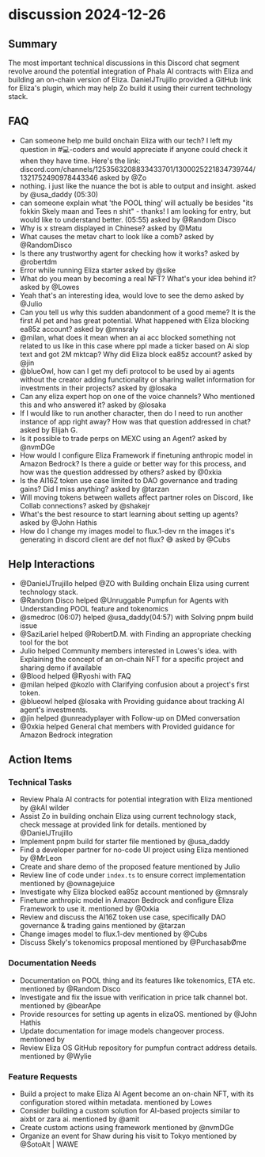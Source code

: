 # discussion 2024-12-26

## Summary
The most important technical discussions in this Discord chat segment revolve around the potential integration of Phala AI contracts with Eliza and building an on-chain version of Eliza. DanielJTrujillo provided a GitHub link for Eliza's plugin, which may help Zo build it using their current technology stack.

## FAQ
- Can someone help me build onchain Eliza with our tech? I left my question in #💻-coders and would appreciate if anyone could check it when they have time. Here's the link: discord.com/channels/1253563208833433701/1300025221834739744/1321752490978443346 asked by @Zo
- nothing. i just like the nuance the bot is able to output and insight. asked by @usa_daddy (05:30)
- can someone explain what 'the POOL thing' will actually be besides "its fokkin Skely maan and Tees n shit" - thanks! I am looking for entry, but would like to understand better. (05:55) asked by @Random Disco
- Why is x stream displayed in Chinese? asked by @Matu
- What causes the metav chart to look like a comb? asked by @RandomDisco
- Is there any trustworthy agent for checking how it works? asked by @robertdm
- Error while running Eliza starter asked by @sike
- What do you mean by becoming a real NFT? What's your idea behind it? asked by @Lowes
- Yeah that's an interesting idea, would love to see the demo asked by @Julio
- Can you tell us why this sudden abandonment of a good meme? It is the first AI pet and has great potential. What happened with Eliza blocking ea85z account? asked by @mnsraly
- @milan, what does it mean when an ai acc blocked something not related to us like in this case where ppl made a ticker based on Ai slop text and got 2M mktcap? Why did Eliza block ea85z account? asked by @jin
- @blueOwl, how can I get my defi protocol to be used by ai agents without the creator adding functionality or sharing wallet information for investments in their projects? asked by @losaka
- Can any eliza expert hop on one of the voice channels? Who mentioned this and who answered it? asked by @losaka
- If I would like to run another character, then do I need to run another instance of app right away? How was that question addressed in chat? asked by Elijah G.
- Is it possible to trade perps on MEXC using an Agent? asked by @nvmDGe
- How would I configure Eliza Framework if finetuning anthropic model in Amazon Bedrock? Is there a guide or better way for this process, and how was the question addressed by others? asked by @0xkia
- Is the AI16Z token use case limited to DAO governance and trading gains? Did I miss anything? asked by @tarzan
- Will moving tokens between wallets affect partner roles on Discord, like Collab connections? asked by @shakejr
- What's the best resource to start learning about setting up agents? asked by @John Hathis
- How do I change my images model to flux.1-dev rn the images it's generating in discord client are def not flux? 😅 asked by @Cubs

## Help Interactions
- @DanielJTrujillo helped @ZO with Building onchain Eliza using current technology stack.
- @Random Disco helped @Unruggable Pumpfun for Agents with Understanding POOL feature and tokenomics
- @smedroc (06:07) helped @usa_daddy(04:57) with Solving pnpm build issue
- @SaziLariel helped @RobertD.M. with Finding an appropriate checking tool for the bot
- Julio helped Community members interested in Lowes's idea. with Explaining the concept of an on-chain NFT for a specific project and sharing demo if available
- @Blood helped @Ryoshi with FAQ
- @milan helped @kozlo with Clarifying confusion about a project's first token.
- @blueowl helped @losaka with Providing guidance about tracking AI agent's investments.
- @jin helped @unreadyplayer with Follow-up on DMed conversation
- @0xkia helped General chat members with Provided guidance for Amazon Bedrock integration

## Action Items

### Technical Tasks
- Review Phala AI contracts for potential integration with Eliza mentioned by @kAI wilder
- Assist Zo in building onchain Eliza using current technology stack, check message at provided link for details. mentioned by @DanielJTrujillo
- Implement pnpm build for starter file mentioned by @usa_daddy
- Find a developer partner for no-code UI project using Eliza mentioned by @MrLeon
- Create and share demo of the proposed feature mentioned by Julio
- Review line of code under `index.ts` to ensure correct implementation mentioned by @ownagejuice
- Investigate why Eliza blocked ea85z account mentioned by @mnsraly
- Finetune anthropic model in Amazon Bedrock and configure Eliza Framework to use it. mentioned by @0xkia
- Review and discuss the AI16Z token use case, specifically DAO governance & trading gains mentioned by @tarzan
- Change images model to flux.1-dev mentioned by @Cubs
- Discuss Skely's tokenomics proposal mentioned by @PurchasabØme

### Documentation Needs
- Documentation on POOL thing and its features like tokenomics, ETA etc. mentioned by @Random Disco
- Investigate and fix the issue with verification in price talk channel bot. mentioned by @bearApe
- Provide resources for setting up agents in elizaOS. mentioned by @John Hathis
- Update documentation for image models changeover process. mentioned by 
- Review Eliza OS GitHub repository for pumpfun contract address details. mentioned by @Wylie

### Feature Requests
- Build a project to make Eliza AI Agent become an on-chain NFT, with its configuration stored within metadata. mentioned by Lowes
- Consider building a custom solution for AI-based projects similar to aixbt or zara ai. mentioned by @amit
- Create custom actions using framework mentioned by @nvmDGe
- Organize an event for Shaw during his visit to Tokyo mentioned by @SotoAlt | WAWE